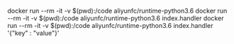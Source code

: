 docker run --rm -it -v $(pwd):/code aliyunfc/runtime-python3.6
docker run --rm -it -v $(pwd):/code aliyunfc/runtime-python3.6 index.handler
docker run --rm -it -v $(pwd):/code aliyunfc/runtime-python3.6 index.handler '{"key" : "value"}'

